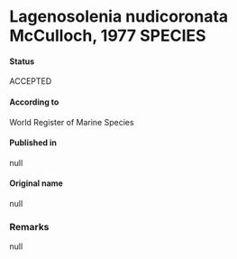 Lagenosolenia nudicoronata McCulloch, 1977 SPECIES
=======

#### Status
ACCEPTED

#### According to
World Register of Marine Species

#### Published in
null

#### Original name
null

### Remarks
null